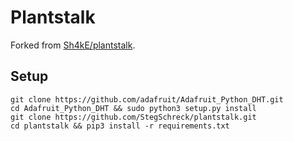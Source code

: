 # Plantstalk
Forked from [Sh4kE/plantstalk](https://github.com/Sh4kE/plantstalk).

## Setup
```
git clone https://github.com/adafruit/Adafruit_Python_DHT.git
cd Adafruit_Python_DHT && sudo python3 setup.py install
git clone https://github.com/StegSchreck/plantstalk.git
cd plantstalk && pip3 install -r requirements.txt
```
